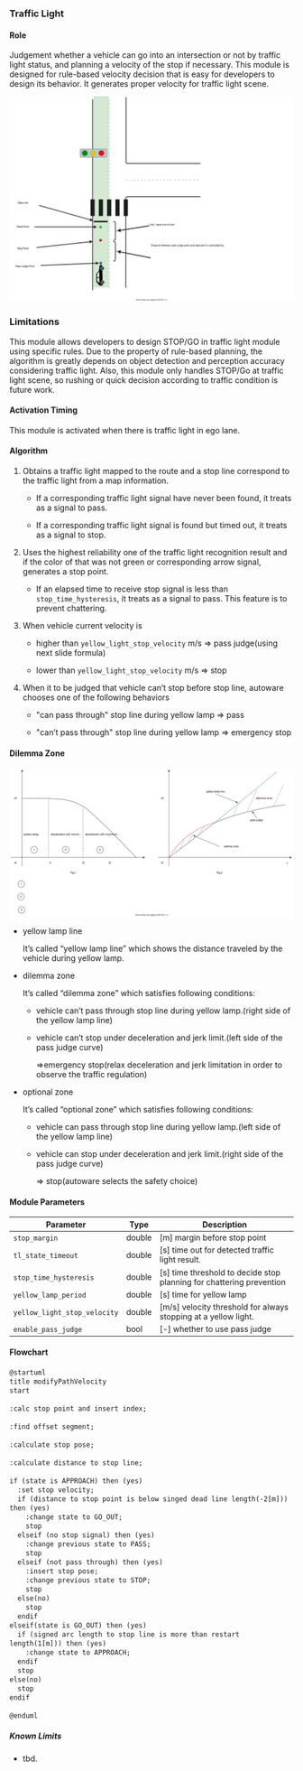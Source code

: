 ### Traffic Light

#### Role

Judgement whether a vehicle can go into an intersection or not by traffic light status, and planning a velocity of the stop if necessary.
This module is designed for rule-based velocity decision that is easy for developers to design its behavior. It generates proper velocity for traffic light scene.

![brief](./docs/traffic_light.svg)

### Limitations

This module allows developers to design STOP/GO in traffic light module using specific rules. Due to the property of rule-based planning, the algorithm is greatly depends on object detection and perception accuracy considering traffic light. Also, this module only handles STOP/Go at traffic light scene, so rushing or quick decision according to traffic condition is future work.

#### Activation Timing

This module is activated when there is traffic light in ego lane.

#### Algorithm

1. Obtains a traffic light mapped to the route and a stop line correspond to the traffic light from a map information.
   - If a corresponding traffic light signal have never been found, it treats as a signal to pass.

   - If a corresponding traffic light signal is found but timed out, it treats as a signal to stop.

2. Uses the highest reliability one of the traffic light recognition result and if the color of that was not green or corresponding arrow signal, generates a stop point.
   - If an elapsed time to receive stop signal is less than `stop_time_hysteresis`, it treats as a signal to pass. This feature is to prevent chattering.

3. When vehicle current velocity is
   - higher than `yellow_light_stop_velocity` m/s ⇒ pass judge(using next slide formula)

   - lower than `yellow_light_stop_velocity` m/s ⇒ stop

4. When it to be judged that vehicle can’t stop before stop line, autoware chooses one of the following behaviors
   - "can pass through" stop line during yellow lamp => pass

   - "can’t pass through" stop line during yellow lamp => emergency stop

#### Dilemma Zone

![brief](./docs/traffic_light_dilemma.svg)

- yellow lamp line

  It’s called “yellow lamp line” which shows the distance traveled by the vehicle during yellow lamp.

- dilemma zone

  It’s called “dilemma zone” which satisfies following conditions:
  - vehicle can’t pass through stop line during yellow lamp.(right side of the yellow lamp line)

  - vehicle can’t stop under deceleration and jerk limit.(left side of the pass judge curve)

    ⇒emergency stop(relax deceleration and jerk limitation in order to observe the traffic regulation)

- optional zone

  It’s called “optional zone” which satisfies following conditions:
  - vehicle can pass through stop line during yellow lamp.(left side of the yellow lamp line)

  - vehicle can stop under deceleration and jerk limit.(right side of the pass judge curve)

    ⇒ stop(autoware selects the safety choice)

#### Module Parameters

| Parameter                    | Type   | Description                                                          |
| ---------------------------- | ------ | -------------------------------------------------------------------- |
| `stop_margin`                | double | [m] margin before stop point                                         |
| `tl_state_timeout`           | double | [s] time out for detected traffic light result.                      |
| `stop_time_hysteresis`       | double | [s] time threshold to decide stop planning for chattering prevention |
| `yellow_lamp_period`         | double | [s] time for yellow lamp                                             |
| `yellow_light_stop_velocity` | double | [m/s] velocity threshold for always stopping at a yellow light.      |
| `enable_pass_judge`          | bool   | [-] whether to use pass judge                                        |

#### Flowchart

```plantuml
@startuml
title modifyPathVelocity
start

:calc stop point and insert index;

:find offset segment;

:calculate stop pose;

:calculate distance to stop line;

if (state is APPROACH) then (yes)
  :set stop velocity;
  if (distance to stop point is below singed dead line length(-2[m])) then (yes)
    :change state to GO_OUT;
    stop
  elseif (no stop signal) then (yes)
    :change previous state to PASS;
    stop
  elseif (not pass through) then (yes)
    :insert stop pose;
    :change previous state to STOP;
    stop
  else(no)
    stop
  endif
elseif(state is GO_OUT) then (yes)
  if (signed arc length to stop line is more than restart length(1[m])) then (yes)
    :change state to APPROACH;
  endif
  stop
else(no)
  stop
endif

@enduml
```

##### Known Limits

- tbd.
